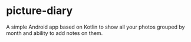 # picture-diary
A simple Android app based on Kotlin to show all your photos grouped by month and ability to add notes on them.
